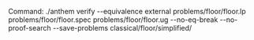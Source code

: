 Command: ./anthem verify --equivalence external problems/floor/floor.lp problems/floor/floor.spec problems/floor/floor.ug  --no-eq-break --no-proof-search --save-problems classical/floor/simplified/